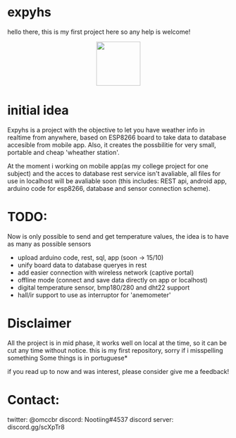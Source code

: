 

# expyhs
hello there, this is my first project here so any help is welcome!

<center><img src="https://imgur.com/a/iWXmBlW" style="width: 100px"></center>


# initial idea

Expyhs is a project with the objective to let you have weather info in realtime from anywhere, based on ESP8266 board to take data to database accesible from mobile app.
Also, it creates the possbilitie for very small, portable and cheap 'wheather station'.

At the moment i working on mobile app(as my college project for one subject) and the acces to database rest service isn't avaliable, all files for use in localhost will be avaliable soon (this includes: REST api, android app, arduino code for esp8266, database and sensor connection scheme).


# TODO:
Now is only possible to send and get temperature values, the idea is to have as many as possible sensors

- upload arduino code, rest, sql, app (soon -> 15/10)
- unify board data to database queryes in rest
- add easier connection with wireless network (captive portal)
- offline mode (connect and save data directly on app or localhost)
- digital temperature sensor, bmp180/280 and dht22 support
- hall/ir support to use as interruptor for 'anemometer'

# Disclaimer
All the project is in mid phase, it works well on local at the time, so it can be cut any time without notice.
this is my first repository, sorry if i misspelling something
Some things is in portuguese* 

if you read up to now and was interest, please consider give me a feedback!
# Contact: 
twitter: @omccbr
discord: Nootiing#4537
discord server: discord.gg/scXpTr8 
